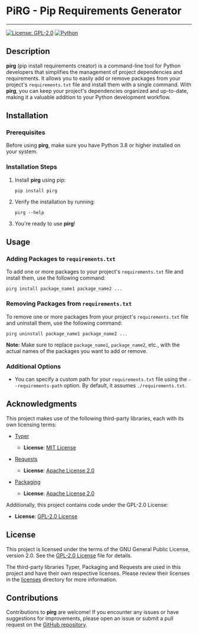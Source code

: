 # PiRG - Pip Requirements Generator

***

[![License: GPL-2.0](https://img.shields.io/badge/License-GPL%20v2-blue.svg)](https://www.gnu.org/licenses/gpl-2.0.html)
[![Python](https://img.shields.io/badge/python-3.8%2B-blue.svg)](https://www.python.org/downloads/)

## Description

**pirg** (pip install requirements creator) is a command-line tool for Python developers that simplifies the management of project dependencies and requirements. It allows you to easily add or remove packages from your project's `requirements.txt` file and install them with a single command. With **pirg**, you can keep your project's dependencies organized and up-to-date, making it a valuable addition to your Python development workflow.


## Installation

### Prerequisites

Before using **pirg**, make sure you have Python 3.8 or higher installed on your system.

### Installation Steps

1. Install **pirg** using pip:

    ```
    pip install pirg
    ```

2. Verify the installation by running:

    ```
    pirg --help
    ```

3. You're ready to use **pirg**!

## Usage

### Adding Packages to `requirements.txt`

To add one or more packages to your project's `requirements.txt` file and install them, use the following command:

```
pirg install package_name1 package_name2 ...
```

### Removing Packages from `requirements.txt`

To remove one or more packages from your project's `requirements.txt` file and uninstall them, use the following command:

```
pirg uninstall package_name1 package_name2 ...
```

**Note:** Make sure to replace `package_name1`, `package_name2`, etc., with the actual names of the packages you want to add or remove.

### Additional Options

- You can specify a custom path for your `requirements.txt` file using the `--requirements-path` option. By default, it assumes `./requirements.txt`.

## Acknowledgments

This project makes use of the following third-party libraries, each with its own licensing terms:

- [Typer](https://github.com/tiangolo/typer)
  - **License**: [MIT License](./licenses/MIT.txt)

- [Requests](https://github.com/psf/requests)
  - **License**: [Apache License 2.0](./licenses/APACHE-2.0.txt)
 
- [Packaging](https://github.com/pypa/packaging)
  - **License**: [Apache License 2.0](./licenses/APACHE-2.0.txt)

Additionally, this project contains code under the GPL-2.0 License:

- **License**: [GPL-2.0 License](./licenses/GPL-2.0.txt)

## License

This project is licensed under the terms of the GNU General Public License, version 2.0. See the [GPL-2.0 License](./licenses/GPL-2.0.txt) file for details.

The third-party libraries Typer, Packaging and Requests are used in this project and have their own respective licenses. Please review their licenses in the [licenses](./licenses) directory for more information.


## Contributions

Contributions to **pirg** are welcome! If you encounter any issues or have suggestions for improvements, please open an issue or submit a pull request on the [GitHub repository](https://github.com/kokoteen/pirg).
